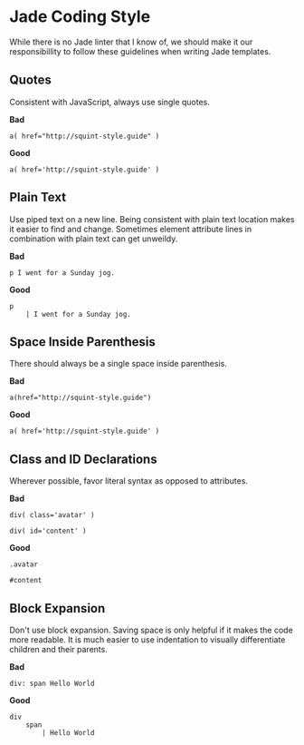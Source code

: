 
# Jade Coding Style

While there is no Jade linter that I know of, we should make it our responsibillity to follow these guidelines when writing Jade templates.

## Quotes

Consistent with JavaScript, always use single quotes.

**Bad**

`a( href="http://squint-style.guide" )`

**Good**

`a( href='http://squint-style.guide' )`

## Plain Text

Use piped text on a new line. Being consistent with plain text location makes it easier to find and change. Sometimes element attribute lines in combination with plain text can get unweildy.

**Bad**

`p I went for a Sunday jog.`

**Good**

```
p
    | I went for a Sunday jog.
```

## Space Inside Parenthesis

There should always be a single space inside parenthesis.

**Bad**

`a(href="http://squint-style.guide")`

**Good**

`a( href='http://squint-style.guide' )`

## Class and ID Declarations

Wherever possible, favor literal syntax as opposed to attributes.

**Bad**

`div( class='avatar' )`

`div( id='content' )`

**Good**

`.avatar`

`#content`

## Block Expansion

Don't use block expansion. Saving space is only helpful if it makes the code more readable. It is much easier to use indentation to visually differentiate children and their parents.

**Bad**

`div: span Hello World`

**Good**

```
div
    span
        | Hello World
 ```
